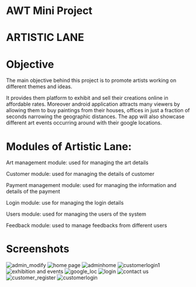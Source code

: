 # AWT Mini Project

# ARTISTIC LANE


# Objective


The main objective behind this project is to promote artists working on different themes and ideas. 

It provides them platform to exhibit and sell their creations online in affordable rates. Moreover android application attracts many viewers by allowing them to buy paintings from their houses, offices in just a fraction of seconds narrowing the geographic distances. The app will also showcase different art events occurring around with their google locations.


# Modules of Artistic Lane: 

Art management module: used for managing the art details 

Customer module: used for managing the details of customer 

Payment management module: used for managing the information and details of the payment 

Login module: use for managing the login details 

Users module: used for managing the users of the system

Feedback module: used to manage feedbacks from different users

# Screenshots
![admin_modify](https://user-images.githubusercontent.com/73789151/168870767-59e81176-e683-4d66-9cfe-d1e813a672ed.png)
![home page](https://user-images.githubusercontent.com/73789151/168870800-1cdbac0f-dc4d-416d-86af-4347398bc14c.png)
![adminhome](https://user-images.githubusercontent.com/73789151/168870825-24a47214-7ae8-4422-b889-b61b201779d6.png)
![customerlogin1](https://user-images.githubusercontent.com/73789151/168870855-696470e0-bed2-484d-b136-00cc44afe384.png)
![exhibition and events](https://user-images.githubusercontent.com/73789151/168870875-aac943a8-3c0c-4072-a716-ed4636f946f5.png)
![google_loc](https://user-images.githubusercontent.com/73789151/168870891-23ba9a6b-7366-40e2-ae53-c60f4af24c7f.png)
![login](https://user-images.githubusercontent.com/73789151/168870918-244584cf-bf90-4f62-9b12-a4a5a85d6862.png)
![contact us](https://user-images.githubusercontent.com/73789151/168870949-92a04859-3742-45c5-aa51-ed263a42c24c.png)
![customer_register](https://user-images.githubusercontent.com/73789151/168870970-e03d6070-2f22-4e2a-a72c-ba72d27b906b.png)
![customerlogin](https://user-images.githubusercontent.com/73789151/168871006-9d1c8377-7964-4c41-8faf-6c96a2387f9d.png)


